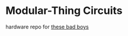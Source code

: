 # Modular-Thing Circuits 

hardware repo for [these bad boys](https://github.com/jakeread/modular-things/)